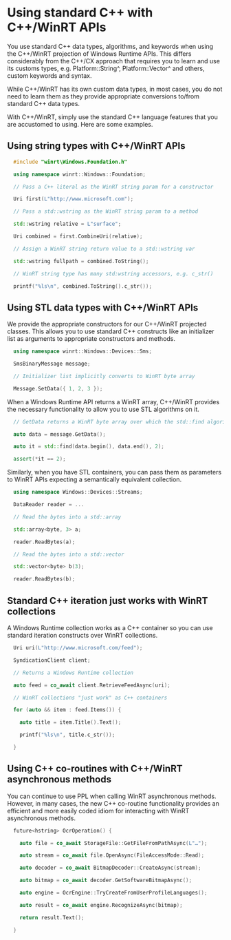 Using standard C++ with C++/WinRT APIs
======================================

You use standard C++ data types, algorithms, and keywords when using the C++/WinRT projection of Windows Runtime APIs. This differs considerably from the C++/CX approach that requires you to learn and use its customs types, e.g. Platform::String\^, Platform::Vector\^ and others, custom keywords and syntax.

While C++/WinRT has its own custom data types, in most cases, you do not need to learn them as they provide appropriate conversions to/from standard C++ data types.

With C++/WinRT, simply use the standard C++ language features that you are accustomed to using. Here are some examples.

Using string types with C++/WinRT APIs
---------------------------------------------------

```C++
  #include "winrt\Windows.Foundation.h"

  using namespace winrt::Windows::Foundation;

  // Pass a C++ literal as the WinRT string param for a constructor

  Uri first(L"http://www.microsoft.com");

  // Pass a std::wstring as the WinRT string param to a method

  std::wstring relative = L"surface";

  Uri combined = first.CombineUri(relative);

  // Assign a WinRT string return value to a std::wstring var

  std::wstring fullpath = combined.ToString();

  // WinRT string type has many std:wstring accessors, e.g. c_str()

  printf("%ls\n", combined.ToString().c_str());
```

Using STL data types with C++/WinRT APIs
----------------------------------------

We provide the appropriate constructors for our C++/WinRT projected classes. This allows you to use standard C++ constructs like an initializer list as arguments to appropriate constructors and methods.

```C++
  using namespace winrt::Windows::Devices::Sms;

  SmsBinaryMessage message;

  // Initializer list implicitly converts to WinRT byte array

  Message.SetData({ 1, 2, 3 });
```

When a Windows Runtime API returns a WinRT array, C++/WinRT provides the necessary functionality to allow you to use STL algorithms on it.

```C++
  // GetData returns a WinRT byte array over which the std::find algorithm iterates

  auto data = message.GetData();

  auto it = std::find(data.begin(), data.end(), 2);

  assert(*it == 2);
```

Similarly, when you have STL containers, you can pass them as parameters to WinRT APIs expecting a semantically equivalent collection.

```C++
  using namespace Windows::Devices::Streams;

  DataReader reader = ...

  // Read the bytes into a std::array

  std::array<byte, 3> a;

  reader.ReadBytes(a);

  // Read the bytes into a std::vector

  std::vector<byte> b(3);

  reader.ReadBytes(b);
```

Standard C++ iteration just works with WinRT collections
--------------------------------------------------------

A Windows Runtime collection works as a C++ container so you can use standard iteration constructs over WinRT collections.

```C++
  Uri uri(L"http://www.microsoft.com/feed");

  SyndicationClient client;

  // Returns a Windows Runtime collection

  auto feed = co_await client.RetrieveFeedAsync(uri);

  // WinRT collections "just work" as C++ containers

  for (auto && item : feed.Items()) {

    auto title = item.Title().Text();

    printf("%ls\n", title.c_str());

  }
```

Using C++ co-routines with C++/WinRT asynchronous methods
------------------------------------------------------------------

You can continue to use PPL when calling WinRT asynchronous methods. However, in many cases, the new C++ co-routine functionality provides an efficient and more easily coded idiom for interacting with WinRT asynchronous methods.

```C++
  future<hstring> OcrOperation() {

    auto file = co_await StorageFile::GetFileFromPathAsync(L"…");

    auto stream = co_await file.OpenAsync(FileAccessMode::Read);

    auto decoder = co_await BitmapDecoder::CreateAsync(stream);

    auto bitmap = co_await decoder.GetSoftwareBitmapAsync();

    auto engine = OcrEngine::TryCreateFromUserProfileLanguages();

    auto result = co_await engine.RecognizeAsync(bitmap);

    return result.Text();

  }
```
